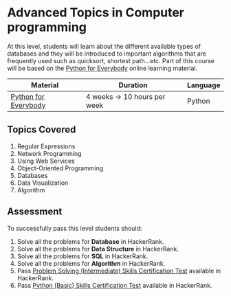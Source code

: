 # Advanced Topics in Computer programming

At this level, students will learn about the different available types of databases and they will be introduced to important algorithms that are frequently used such as quicksort, shortest path...etc. 
Part of this course will be based on the [Python for Everybody](https://www.py4e.com/lessons) online learning material.

Material | Duration | Language |
------------ | ------------- | ---------------
[Python for Everybody](https://www.py4e.com/lessons) | 4 weeks -> 10 hours per week | Python

## Topics Covered

1. Regular Expressions
2. Network Programming
3. Using Web Services
4. Object-Oriented Programming
5. Databases
6. Data Visualization
7. Algorithm

## Assessment

To successfully pass this level students should:
1. Solve all the problems for **Database** in HackerRank.
2. Solve all the problems for **Data Structure** in HackerRank.
3. Solve all the problems for **SQL** in HackerRank.
4. Solve all the problems for **Algorithm** in HackerRank.
5. Pass [Problem Solving (Intermediate) Skills Certification Test](https://www.hackerrank.com/skills-verification/problem_solving_intermediate) available in HackerRank.
6. Pass [Python (Basic) Skills Certification Test](https://www.hackerrank.com/skills-verification/python_basic) available in HackerRank.



